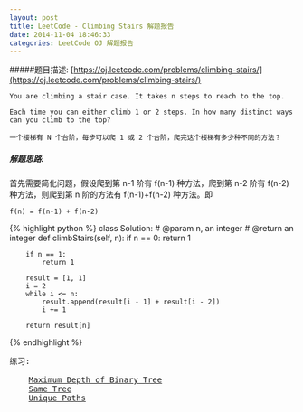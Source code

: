 ```yaml
---
layout: post
title: LeetCode - Climbing Stairs 解题报告
date: 2014-11-04 18:46:33
categories: LeetCode OJ 解题报告
---
```


#####题目描述: [https://oj.leetcode.com/problems/climbing-stairs/](https://oj.leetcode.com/problems/climbing-stairs/)

```
You are climbing a stair case. It takes n steps to reach to the top.

Each time you can either climb 1 or 2 steps. In how many distinct ways can you climb to the top?

一个楼梯有 N 个台阶，每步可以爬 1 或 2 个台阶，爬完这个楼梯有多少种不同的方法？
```

##### 解题思路:

  首先需要简化问题，假设爬到第 n-1 阶有 f(n-1) 种方法，爬到第 n-2 阶有 f(n-2) 种方法，则爬到第 n 阶的方法有 f(n-1)+f(n-2) 种方法。即

```
f(n) = f(n-1) + f(n-2)
```

{% highlight python %}
class Solution:
    # @param n, an integer
    # @return an integer
    def climbStairs(self, n):
        if n == 0:
            return 1

        if n == 1:
            return 1

        result = [1, 1]
        i = 2
        while i <= n:
            result.append(result[i - 1] + result[i - 2])
            i += 1

        return result[n]
{% endhighlight %}


<pre class="reference">
练习:

    <a href="https://oj.leetcode.com/problems/maximum-depth-of-binary-tree/" target="_blank">Maximum Depth of Binary Tree</a>
    <a href="https://oj.leetcode.com/problems/same-tree/" target="_blank">Same Tree</a>
    <a href="https://oj.leetcode.com/problems/unique-paths/" target="_blank">Unique Paths</a>
</pre>

